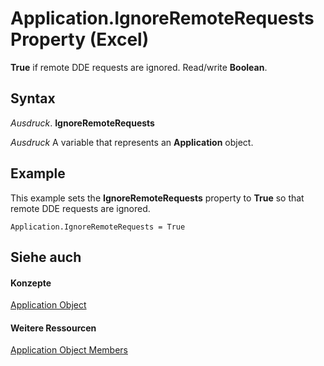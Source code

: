 
# Application.IgnoreRemoteRequests Property (Excel)

 **True** if remote DDE requests are ignored. Read/write **Boolean**.


## Syntax

 _Ausdruck_. **IgnoreRemoteRequests**

 _Ausdruck_ A variable that represents an **Application** object.


## Example

This example sets the  **IgnoreRemoteRequests** property to **True** so that remote DDE requests are ignored.


```
Application.IgnoreRemoteRequests = True
```


## Siehe auch


#### Konzepte


[Application Object](19b73597-5cf9-4f56-8227-b5211f657f6f.md)
#### Weitere Ressourcen


[Application Object Members](http://msdn.microsoft.com/library/4cb9ca42-8d07-cc9c-2d80-4eb9a5921e1e%28Office.15%29.aspx)